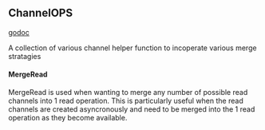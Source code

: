 ChannelOPS
----------
[godoc](https://pkg.go.dev/github.com/DanLavine/channelops)

A collection of various channel helper function to incoperate various merge stratagies

#### MergeRead

MergeRead is used when wanting to merge any number of possible read channels into 1 read operation.
This is particularly useful when the read channels are created asyncronously and need to be merged
into the 1 read operation as they become available.